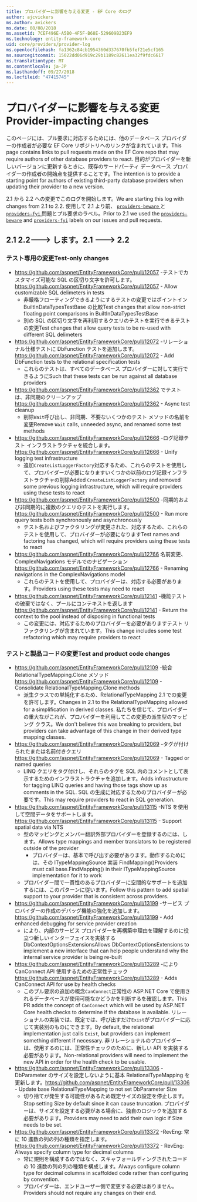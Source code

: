 ```yaml
---
title: プロバイダーに影響を与える変更 - EF Core のログ
author: ajcvickers
ms.author: avickers
ms.date: 08/08/2018
ms.assetid: 7CEF496E-A5B0-4F5F-B68E-529609B23EF9
ms.technology: entity-framework-core
uid: core/providers/provider-log
ms.openlocfilehash: fa1362c84cb1954360d337670fb5fef21e5cf165
ms.sourcegitcommit: 15022dd06d919c29b1189c82611ea32f9fdc6617
ms.translationtype: MT
ms.contentlocale: ja-JP
ms.lasthandoff: 09/27/2018
ms.locfileid: "47415745"
---
```

# <a name="provider-impacting-changes"></a><span data-ttu-id="762a8-102">プロバイダーに影響を与える変更</span><span class="sxs-lookup"><span data-stu-id="762a8-102">Provider-impacting changes</span></span>

<span data-ttu-id="762a8-103">このページには、プル要求に対応するためには、他のデータベース プロバイダーの作成者が必要な EF Core リポジトリへのリンクが含まれています。</span><span class="sxs-lookup"><span data-stu-id="762a8-103">This page contains links to pull requests made on the EF Core repo that may require authors of other database providers to react.</span></span> <span data-ttu-id="762a8-104">目的がプロバイダーを新しいバージョンに更新するときに、既存のサードパーティ データベース プロバイダーの作成者の開始点を提供することです。</span><span class="sxs-lookup"><span data-stu-id="762a8-104">The intention is to provide a starting point for authors of existing third-party database providers when updating their provider to a new version.</span></span>

<span data-ttu-id="762a8-105">2.1 から 2.2 への変更でこのログを開始します。</span><span class="sxs-lookup"><span data-stu-id="762a8-105">We are starting this log with changes from 2.1 to 2.2.</span></span> <span data-ttu-id="762a8-106">使用して 2.1 より前、 [ `providers-beware` ](https://github.com/aspnet/EntityFrameworkCore/labels/providers-beware)と[ `providers-fyi` ](https://github.com/aspnet/EntityFrameworkCore/labels/providers-fyi)問題とプル要求のラベル。</span><span class="sxs-lookup"><span data-stu-id="762a8-106">Prior to 2.1 we used the [`providers-beware`](https://github.com/aspnet/EntityFrameworkCore/labels/providers-beware) and [`providers-fyi`](https://github.com/aspnet/EntityFrameworkCore/labels/providers-fyi) labels on our issues and pull requests.</span></span>

## <a name="21-----22"></a><span data-ttu-id="762a8-107">2.1 2.2---> します。</span><span class="sxs-lookup"><span data-stu-id="762a8-107">2.1 ---> 2.2</span></span>

### <a name="test-only-changes"></a><span data-ttu-id="762a8-108">テスト専用の変更</span><span class="sxs-lookup"><span data-stu-id="762a8-108">Test-only changes</span></span>

* <span data-ttu-id="762a8-109">https://github.com/aspnet/EntityFrameworkCore/pull/12057 -テストでカスタマイズ可能な SQL の区切り文字を許可します。</span><span class="sxs-lookup"><span data-stu-id="762a8-109">https://github.com/aspnet/EntityFrameworkCore/pull/12057 - Allow customizable SQL delimeters in tests</span></span>
  * <span data-ttu-id="762a8-110">非厳格フローティングできるようにするテストの変更ではポイントイン BuiltInDataTypesTestBase の比較</span><span class="sxs-lookup"><span data-stu-id="762a8-110">Test changes that allow non-strict floating point comparisons in BuiltInDataTypesTestBase</span></span>
  * <span data-ttu-id="762a8-111">別の SQL の区切り文字を再利用するクエリのテストを実行できるテストの変更</span><span class="sxs-lookup"><span data-stu-id="762a8-111">Test changes that allow query tests to be re-used with different SQL delimeters</span></span>
* <span data-ttu-id="762a8-112">https://github.com/aspnet/EntityFrameworkCore/pull/12072 -リレーショナル仕様テストに DbFunction テストを追加します。</span><span class="sxs-lookup"><span data-stu-id="762a8-112">https://github.com/aspnet/EntityFrameworkCore/pull/12072 - Add DbFunction tests to the relational specification tests</span></span>
  * <span data-ttu-id="762a8-113">これらのテストは、すべてのデータベース プロバイダーに対して実行できるように</span><span class="sxs-lookup"><span data-stu-id="762a8-113">Such that these tests can be run against all database providers</span></span>
* <span data-ttu-id="762a8-114">https://github.com/aspnet/EntityFrameworkCore/pull/12362 でテストは、非同期のクリーンアップ</span><span class="sxs-lookup"><span data-stu-id="762a8-114">https://github.com/aspnet/EntityFrameworkCore/pull/12362 - Async test cleanup</span></span>
  * <span data-ttu-id="762a8-115">削除`Wait`呼び出し、非同期、不要ないくつかのテスト メソッドの名前を変更</span><span class="sxs-lookup"><span data-stu-id="762a8-115">Remove `Wait` calls, unneeded async, and renamed some test methods</span></span>
* <span data-ttu-id="762a8-116">https://github.com/aspnet/EntityFrameworkCore/pull/12666 -ログ記録テスト インフラストラクチャを統合します。</span><span class="sxs-lookup"><span data-stu-id="762a8-116">https://github.com/aspnet/EntityFrameworkCore/pull/12666 - Unify logging test infrastructure</span></span>
  * <span data-ttu-id="762a8-117">追加`CreateListLoggerFactory`対応するため、これらのテストを使用して、プロバイダーが必要になりますいくつかの以前のログ記録インフラストラクチャの削除</span><span class="sxs-lookup"><span data-stu-id="762a8-117">Added `CreateListLoggerFactory` and removed some previous logging infrastructure, which will require providers using these tests to react</span></span>
* <span data-ttu-id="762a8-118">https://github.com/aspnet/EntityFrameworkCore/pull/12500 -同期的および非同期的に複数のクエリのテストを実行します。</span><span class="sxs-lookup"><span data-stu-id="762a8-118">https://github.com/aspnet/EntityFrameworkCore/pull/12500 - Run more query tests both synchronously and asynchronously</span></span>
  * <span data-ttu-id="762a8-119">テスト名およびファクタリングが変更された、対応するため、これらのテストを使用して、プロバイダーが必要になります</span><span class="sxs-lookup"><span data-stu-id="762a8-119">Test names and factoring has changed, which will require providers using these tests to react</span></span>
* <span data-ttu-id="762a8-120">https://github.com/aspnet/EntityFrameworkCore/pull/12766 名前変更、ComplexNavigations モデルでのナビゲーション</span><span class="sxs-lookup"><span data-stu-id="762a8-120">https://github.com/aspnet/EntityFrameworkCore/pull/12766 - Renaming navigations in the ComplexNavigations model</span></span>
  * <span data-ttu-id="762a8-121">これらのテストを使用して、プロバイダーは、対応する必要があります。</span><span class="sxs-lookup"><span data-stu-id="762a8-121">Providers using these tests may need to react</span></span>
* <span data-ttu-id="762a8-122">https://github.com/aspnet/EntityFrameworkCore/pull/12141 -機能テストの破棄ではなく、プールにコンテキストを返します</span><span class="sxs-lookup"><span data-stu-id="762a8-122">https://github.com/aspnet/EntityFrameworkCore/pull/12141 - Return the context to the pool instead of disposing in functional tests</span></span>
  * <span data-ttu-id="762a8-123">この変更には、対応するためのプロバイダーを必要がありますテスト リファクタリングが含まれています。</span><span class="sxs-lookup"><span data-stu-id="762a8-123">This change includes some test refactoring which may require providers to react</span></span>


### <a name="test-and-product-code-changes"></a><span data-ttu-id="762a8-124">テストと製品コードの変更</span><span class="sxs-lookup"><span data-stu-id="762a8-124">Test and product code changes</span></span>

* <span data-ttu-id="762a8-125">https://github.com/aspnet/EntityFrameworkCore/pull/12109 -統合 RelationalTypeMapping.Clone メソッド</span><span class="sxs-lookup"><span data-stu-id="762a8-125">https://github.com/aspnet/EntityFrameworkCore/pull/12109 - Consolidate RelationalTypeMapping.Clone methods</span></span>
  * <span data-ttu-id="762a8-126">派生クラスでの単純化するため、RelationalTypeMapping 2.1 での変更を許可します。</span><span class="sxs-lookup"><span data-stu-id="762a8-126">Changes in 2.1 to the RelationalTypeMapping allowed for a simplification in derived classes.</span></span> <span data-ttu-id="762a8-127">私たちを信じて、プロバイダーの重大ながこれが、プロバイダーを利用してこの変更の派生型のマッピング クラス。</span><span class="sxs-lookup"><span data-stu-id="762a8-127">We don't believe this was breaking to providers, but providers can take advantage of this change in their derived type mapping classes.</span></span>
* <span data-ttu-id="762a8-128">https://github.com/aspnet/EntityFrameworkCore/pull/12069 -タグが付けられたまたは名前付きクエリ</span><span class="sxs-lookup"><span data-stu-id="762a8-128">https://github.com/aspnet/EntityFrameworkCore/pull/12069 - Tagged or named queries</span></span>
  * <span data-ttu-id="762a8-129">LINQ クエリをタグ付けし、それらのタグを SQL 内のコメントとして表示するためのインフラストラクチャを追加します。</span><span class="sxs-lookup"><span data-stu-id="762a8-129">Adds infrastructure for tagging LINQ queries and having those tags show up as comments in the SQL.</span></span> <span data-ttu-id="762a8-130">SQL の生成に対応するためのプロバイダーが必要です。</span><span class="sxs-lookup"><span data-stu-id="762a8-130">This may require providers to react in SQL generation.</span></span>
* <span data-ttu-id="762a8-131">https://github.com/aspnet/EntityFrameworkCore/pull/13115 -NTS を使用して空間データをサポートします。</span><span class="sxs-lookup"><span data-stu-id="762a8-131">https://github.com/aspnet/EntityFrameworkCore/pull/13115 - Support spatial data via NTS</span></span>
  * <span data-ttu-id="762a8-132">型のマッピングとメンバー翻訳外部プロバイダーを登録するのには、します。</span><span class="sxs-lookup"><span data-stu-id="762a8-132">Allows type mappings and member translators to be registered outside of the provider</span></span>
    * <span data-ttu-id="762a8-133">プロバイダーは、基本で呼び出す必要があります。動作するためには、その ITypeMappingSource 実装 FindMapping()</span><span class="sxs-lookup"><span data-stu-id="762a8-133">Providers must call base.FindMapping() in their ITypeMappingSource implementation for it to work</span></span>
  * <span data-ttu-id="762a8-134">プロバイダー間で一貫性のあるプロバイダーに空間的なサポートを追加するには、このパターンに従います。</span><span class="sxs-lookup"><span data-stu-id="762a8-134">Follow this pattern to add spatial support to your provider that is consistent across providers.</span></span>
* <span data-ttu-id="762a8-135">https://github.com/aspnet/EntityFrameworkCore/pull/13199 -サービス プロバイダーの作成のデバッグ機能の強化を追加します。</span><span class="sxs-lookup"><span data-stu-id="762a8-135">https://github.com/aspnet/EntityFrameworkCore/pull/13199 - Add enhanced debugging for service provider creation</span></span>
  * <span data-ttu-id="762a8-136">により、内部のサービス プロバイダーを再構築中理由を理解するのに役立つ新しいインターフェイスを実装する DbContextOptionsExtensions</span><span class="sxs-lookup"><span data-stu-id="762a8-136">Allows DbContextOptionsExtensions to implement a new interface that can help people understand why the internal service provider is being re-built</span></span>
* <span data-ttu-id="762a8-137">https://github.com/aspnet/EntityFrameworkCore/pull/13289 -により CanConnect API 使用するための正常性チェック</span><span class="sxs-lookup"><span data-stu-id="762a8-137">https://github.com/aspnet/EntityFrameworkCore/pull/13289 - Adds CanConnect API for use by health checks</span></span>
  * <span data-ttu-id="762a8-138">このプル要求の追加の概念`CanConnect`正常性の ASP.NET Core で使用されるデータベースが使用可能なかどうかを判断するを確認します。</span><span class="sxs-lookup"><span data-stu-id="762a8-138">This PR adds the concept of `CanConnect` which will be used by ASP.NET Core health checks to determine if the database is available.</span></span> <span data-ttu-id="762a8-139">リレーショナルの実装では、既定では、呼び出すだけ`Exist`がプロバイダーに応じて実装別のものにできます。</span><span class="sxs-lookup"><span data-stu-id="762a8-139">By default, the relational implementation just calls `Exist`, but providers can implement something different if necessary.</span></span> <span data-ttu-id="762a8-140">非リレーショナルのプロバイダーは、使用するのには、正常性チェックのために、新しい API を実装する必要があります。</span><span class="sxs-lookup"><span data-stu-id="762a8-140">Non-relational providers will need to implement the new API in order for the health check to be usable.</span></span>
* <span data-ttu-id="762a8-141">https://github.com/aspnet/EntityFrameworkCore/pull/13306 -DbParameter のサイズを設定しないように基本 RelationalTypeMapping を更新します。</span><span class="sxs-lookup"><span data-stu-id="762a8-141">https://github.com/aspnet/EntityFrameworkCore/pull/13306 - Update base RelationalTypeMapping to not set DbParameter Size</span></span>
  * <span data-ttu-id="762a8-142">切り捨てが発生する可能性があるため既定サイズの設定を停止します。</span><span class="sxs-lookup"><span data-stu-id="762a8-142">Stop setting Size by default since it can cause truncation.</span></span> <span data-ttu-id="762a8-143">プロバイダーは、サイズを設定する必要がある場合に、独自のロジックを追加する必要があります。</span><span class="sxs-lookup"><span data-stu-id="762a8-143">Providers may need to add their own logic if Size needs to be set.</span></span>
* <span data-ttu-id="762a8-144">https://github.com/aspnet/EntityFrameworkCore/pull/13372 -RevEng: 常に 10 進数の列の列の種類を指定します。</span><span class="sxs-lookup"><span data-stu-id="762a8-144">https://github.com/aspnet/EntityFrameworkCore/pull/13372 - RevEng: Always specify column type for decimal columns</span></span>
  * <span data-ttu-id="762a8-145">常に規則を構成するのではなく、スキャフォールディングされたコードの 10 進数の列の列の種類を構成します。</span><span class="sxs-lookup"><span data-stu-id="762a8-145">Always configure column type for decimal columns in scaffolded code rather than configuring by convention.</span></span>
  * <span data-ttu-id="762a8-146">プロバイダーは、エンドユーザー側で変更する必要はありません。</span><span class="sxs-lookup"><span data-stu-id="762a8-146">Providers should not require any changes on their end.</span></span>
